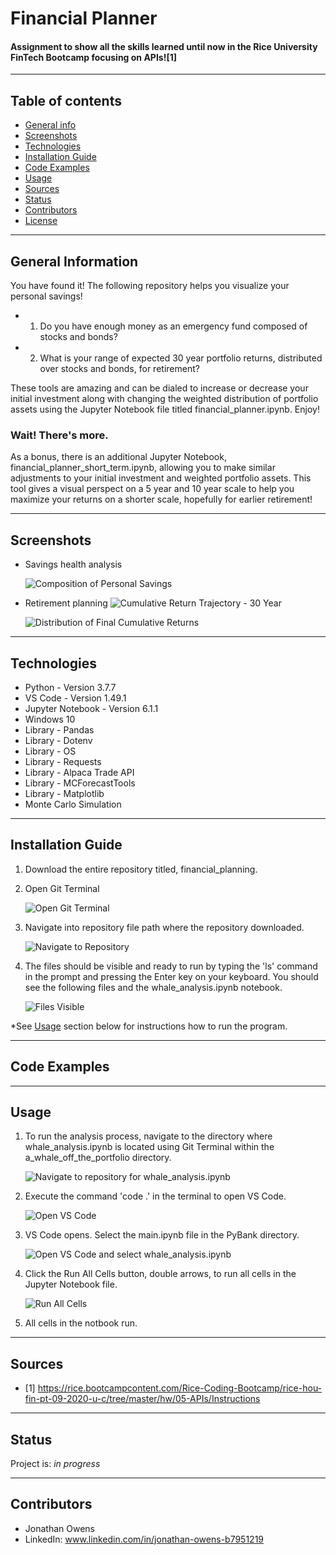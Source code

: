 # Financial Planner
#### Assignment to show all the skills learned until now in the Rice University FinTech Bootcamp focusing on APIs![1]

---

## Table of contents
* [General info](#general-info)
* [Screenshots](#screenshots)
* [Technologies](#technologies)
* [Installation Guide](#installation-guide)
* [Code Examples](#code-examples)
* [Usage](#usage)
* [Sources](#sources)
* [Status](#status)
* [Contributors](#contributors)
* [License](#licence)

---

## General Information
You have found it!  The following repository helps you visualize your personal savings!

- 1. Do you have enough money as an emergency fund composed of stocks and bonds?
- 2. What is your range of expected 30 year portfolio returns, distributed over stocks and bonds, for retirement?

These tools are amazing and can be dialed to increase or decrease your initial investment along with changing the weighted distribution of portfolio assets using the Jupyter Notebook file titled financial_planner.ipynb.  Enjoy!

### Wait!  There's more.

As a bonus, there is an additional Jupyter Notebook, financial_planner_short_term.ipynb, allowing you to make similar adjustments to your initial investment and weighted portfolio assets.  This tool gives a visual perspect on a 5 year and 10 year scale to help you maximize your returns on a shorter scale, hopefully for earlier retirement!

---

## Screenshots

* Savings health analysis
        
    ![Composition of Personal Savings](./images/composition_personal_savings.png)

* Retirement planning
    ![Cumulative Return Trajectory - 30 Year](./images/cumulative_return_trajectory_30_years.png)

    ![Distribution of Final Cumulative Returns](./images/distribution_final_cumulative_returns.png)

---

## Technologies

* Python - Version 3.7.7
* VS Code - Version 1.49.1
* Jupyter Notebook - Version 6.1.1
* Windows 10
* Library - Pandas
* Library - Dotenv
* Library - OS
* Library - Requests
* Library - Alpaca Trade API
* Library - MCForecastTools
* Library - Matplotlib
* Monte Carlo Simulation

---

## Installation Guide

1. Download the entire repository titled, financial_planning.

2. Open Git Terminal
    
    ![Open Git Terminal](./Images/open_git_terminal.png)
    
3. Navigate into repository file path where the repository downloaded.

    ![Navigate to Repository](./Images/navigate_to_repository.png)

4. The files should be visible and ready to run by typing the 'ls' command in the prompt and pressing the Enter key on your keyboard.  You should see the following files and the whale_analysis.ipynb notebook.

    ![Files Visible](./Images/files_visible.png)

*See [Usage](#usage) section below for instructions how to run the program.

---

## Code Examples



---

## Usage

1. To run the analysis process, navigate to the directory where whale_analysis.ipynb is located using Git Terminal within the a_whale_off_the_portfolio directory.

    ![Navigate to repository for whale_analysis.ipynb](./Images/navigate_to_repository.png)

2. Execute the command 'code .' in the terminal to open VS Code.

    ![Open VS Code](./Images/open_vs_code.png)

3. VS Code opens.  Select the main.ipynb file in the PyBank directory.

    ![Open VS Code and select whale_analysis.ipynb](./Images/select_whale_analysis.ipynb.png)

4. Click the Run All Cells button, double arrows, to run all cells in the Jupyter Notebook file.

    ![Run All Cells](./Images/run_all_cells.png)

5. All cells in the notbook run.

---

## Sources

- [1] https://rice.bootcampcontent.com/Rice-Coding-Bootcamp/rice-hou-fin-pt-09-2020-u-c/tree/master/hw/05-APIs/Instructions

---

## Status

Project is: _in progress_

---

## Contributors

* Jonathan Owens
* LinkedIn: www.linkedin.com/in/jonathan-owens-b7951219
